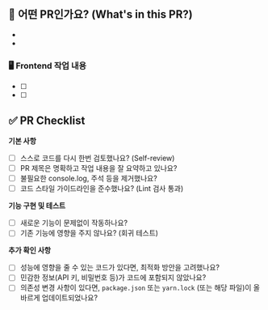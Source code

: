 ## 🧐 어떤 PR인가요? (What's in this PR?)

- 
- 

### 🖥️ Frontend 작업 내용

- [ ]
- [ ]
  
## ✅ PR Checklist

**기본 사항**

- [ ]  스스로 코드를 다시 한번 검토했나요? (Self-review)
- [ ]  PR 제목은 명확하고 작업 내용을 잘 요약하고 있나요?
- [ ]  불필요한 console.log, 주석 등을 제거했나요?
- [ ]  코드 스타일 가이드라인을 준수했나요? (Lint 검사 통과)

**기능 구현 및 테스트**

- [ ]  새로운 기능이 문제없이 작동하나요?
- [ ]  기존 기능에 영향을 주지 않나요? (회귀 테스트)

**추가 확인 사항**

- [ ]  성능에 영향을 줄 수 있는 코드가 있다면, 최적화 방안을 고려했나요?
- [ ]  민감한 정보(API 키, 비밀번호 등)가 코드에 포함되지 않았나요?
- [ ]  의존성 변경 사항이 있다면, `package.json` 또는 `yarn.lock` (또는 해당 파일)이 올바르게 업데이트되었나요?
